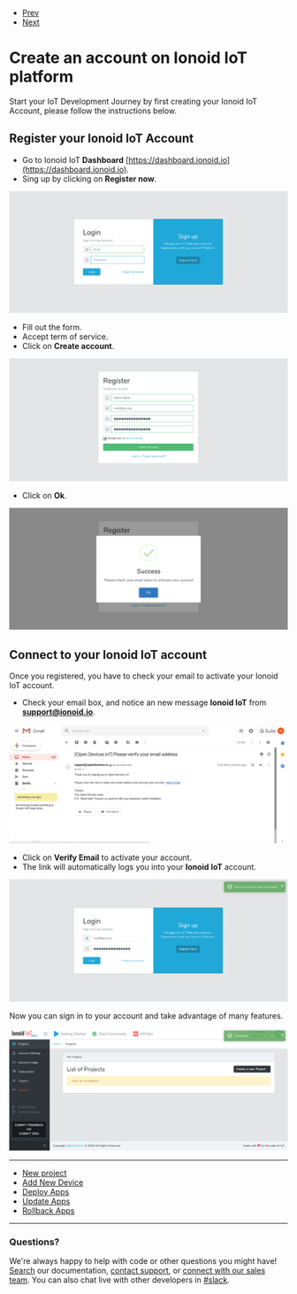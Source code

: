 <nav role="navigation">
                <ul class="pagination">
                        <li class="button"><a href="#0">Prev</a></li>
                        <li class="button"><a href="#0">Next</a></li>
                </ul>
</nav>

# Create an account on Ionoid IoT platform

Start your IoT Development Journey by first creating your Ionoid IoT Account, please follow the instructions below.

##  Register your Ionoid IoT Account

- Go to Ionoid IoT **Dashboard**  [https://dashboard.ionoid.io](https://dashboard.ionoid.io).
- Sing up by clicking on **Register now**.

![Connect to dashboard](login.png)

- Fill out the form.
- Accept term of service.
- Click on **Create account**.

![Register](register.png)

- Click on **Ok**.

![Register Success](registerSuccess.png)

## Connect to your Ionoid IoT account

Once you registered, you have to check your email to activate your Ionoid IoT account.

- Check your email box, and notice an new message **Ionoid IoT** from **support@ionoid.io**.

![Mail link](VerifyEmail.png)
- Click on **Verify Email** to activate your account.
- The link will automatically logs you into your **Ionoid IoT** account.

![Account Confirmed](AccountConfirmed.png)

Now you can sign in to your account and take advantage of many features.

![Connected](Connected.png)



---

<ul class="doclink">                                                                                                                                                                             
  <li> <a href="https://docs.ionoid.io/#/../NewProject/newProject">New project </a> </li>                                                                                                                                                         
  <li> <a href="https://docs.ionoid.io/#/../NewDevice/newDevice.md">Add New Device </a> </li> 
  <li><a href="https://docs.ionoid.io/#/../DeployApp/deployApp.md"> Deploy Apps </a></li>
  <li> <a href="https://docs.ionoid.io/#/../UpdateApp/updateApp.md">Update Apps </a> </li>
  <li><a href="https://docs.ionoid.io/#/../RollbackApp/rollbackApp.md"> Rollback Apps </a></li>                                                                                                                                                          
</ul>                                                                                                                                                         
        

---


### Questions?
We're always happy to help with code or other questions you might have! [Search](https://docs.ionoid.io/#/) our documentation, [contact support](support@ionoid.io), or [connect with our sales team](support@opendevices.io). You can also chat live with other developers in  [#slack](https://ionoidcommunity.slack.com/messages).
